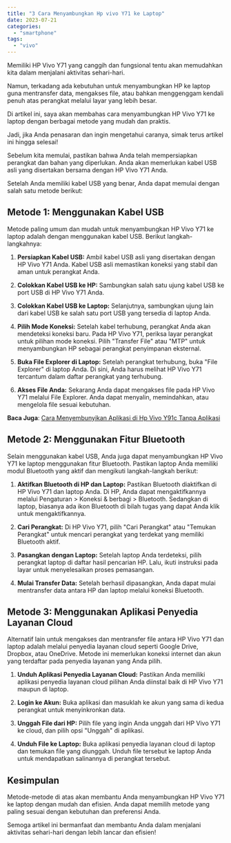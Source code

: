 ```yaml
---
title: "3 Cara Menyambungkan Hp vivo Y71 ke Laptop"
date: 2023-07-21
categories: 
  - "smartphone"
tags: 
  - "vivo"
---
```


Memiliki HP Vivo Y71 yang canggih dan fungsional tentu akan memudahkan kita dalam menjalani aktivitas sehari-hari.

Namun, terkadang ada kebutuhan untuk menyambungkan HP ke laptop guna mentransfer data, mengakses file, atau bahkan menggenggam kendali penuh atas perangkat melalui layar yang lebih besar.

Di artikel ini, saya akan membahas cara menyambungkan HP Vivo Y71 ke laptop dengan berbagai metode yang mudah dan praktis.

Jadi, jika Anda penasaran dan ingin mengetahui caranya, simak terus artikel ini hingga selesai!

Sebelum kita memulai, pastikan bahwa Anda telah mempersiapkan perangkat dan bahan yang diperlukan. Anda akan memerlukan kabel USB asli yang disertakan bersama dengan HP Vivo Y71 Anda.

Setelah Anda memiliki kabel USB yang benar, Anda dapat memulai dengan salah satu metode berikut:

## **Metode 1: Menggunakan Kabel USB**

Metode paling umum dan mudah untuk menyambungkan HP Vivo Y71 ke laptop adalah dengan menggunakan kabel USB. Berikut langkah-langkahnya:

1. **Persiapkan Kabel USB:** Ambil kabel USB asli yang disertakan dengan HP Vivo Y71 Anda. Kabel USB asli memastikan koneksi yang stabil dan aman untuk perangkat Anda.
    
2. **Colokkan Kabel USB ke HP:** Sambungkan salah satu ujung kabel USB ke port USB di HP Vivo Y71 Anda.
    
3. **Colokkan Kabel USB ke Laptop:** Selanjutnya, sambungkan ujung lain dari kabel USB ke salah satu port USB yang tersedia di laptop Anda.
    
4. **Pilih Mode Koneksi:** Setelah kabel terhubung, perangkat Anda akan mendeteksi koneksi baru. Pada HP Vivo Y71, periksa layar perangkat untuk pilihan mode koneksi. Pilih "Transfer File" atau "MTP" untuk menyambungkan HP sebagai perangkat penyimpanan eksternal.
    
5. **Buka File Explorer di Laptop:** Setelah perangkat terhubung, buka "File Explorer" di laptop Anda. Di sini, Anda harus melihat HP Vivo Y71 tercantum dalam daftar perangkat yang terhubung.
    
6. **Akses File Anda:** Sekarang Anda dapat mengakses file pada HP Vivo Y71 melalui File Explorer. Anda dapat menyalin, memindahkan, atau mengelola file sesuai kebutuhan.
    

**Baca Juga**: [Cara Menyembunyikan Aplikasi di Hp Vivo Y91c Tanpa Aplikasi](https://ajiekusumadhany.com/menyembunyikan-aplikasi-di-hp-vivo-y91c/)

## **Metode 2: Menggunakan Fitur Bluetooth**

Selain menggunakan kabel USB, Anda juga dapat menyambungkan HP Vivo Y71 ke laptop menggunakan fitur Bluetooth. Pastikan laptop Anda memiliki modul Bluetooth yang aktif dan mengikuti langkah-langkah berikut:

1. **Aktifkan Bluetooth di HP dan Laptop:** Pastikan Bluetooth diaktifkan di HP Vivo Y71 dan laptop Anda. Di HP, Anda dapat mengaktifkannya melalui Pengaturan > Koneksi & berbagi > Bluetooth. Sedangkan di laptop, biasanya ada ikon Bluetooth di bilah tugas yang dapat Anda klik untuk mengaktifkannya.
    
2. **Cari Perangkat:** Di HP Vivo Y71, pilih "Cari Perangkat" atau "Temukan Perangkat" untuk mencari perangkat yang terdekat yang memiliki Bluetooth aktif.
    
3. **Pasangkan dengan Laptop:** Setelah laptop Anda terdeteksi, pilih perangkat laptop di daftar hasil pencarian HP. Lalu, ikuti instruksi pada layar untuk menyelesaikan proses pemasangan.
    
4. **Mulai Transfer Data:** Setelah berhasil dipasangkan, Anda dapat mulai mentransfer data antara HP dan laptop melalui koneksi Bluetooth.
    

## **Metode 3: Menggunakan Aplikasi Penyedia Layanan Cloud**

Alternatif lain untuk mengakses dan mentransfer file antara HP Vivo Y71 dan laptop adalah melalui penyedia layanan cloud seperti Google Drive, Dropbox, atau OneDrive. Metode ini memerlukan koneksi internet dan akun yang terdaftar pada penyedia layanan yang Anda pilih.

1. **Unduh Aplikasi Penyedia Layanan Cloud:** Pastikan Anda memiliki aplikasi penyedia layanan cloud pilihan Anda diinstal baik di HP Vivo Y71 maupun di laptop.
    
2. **Login ke Akun:** Buka aplikasi dan masuklah ke akun yang sama di kedua perangkat untuk menyinkronkan data.
    
3. **Unggah File dari HP:** Pilih file yang ingin Anda unggah dari HP Vivo Y71 ke cloud, dan pilih opsi "Unggah" di aplikasi.
    
4. **Unduh File ke Laptop:** Buka aplikasi penyedia layanan cloud di laptop dan temukan file yang diunggah. Unduh file tersebut ke laptop Anda untuk mendapatkan salinannya di perangkat tersebut.
    

## Kesimpulan

Metode-metode di atas akan membantu Anda menyambungkan HP Vivo Y71 ke laptop dengan mudah dan efisien. Anda dapat memilih metode yang paling sesuai dengan kebutuhan dan preferensi Anda.

Semoga artikel ini bermanfaat dan membantu Anda dalam menjalani aktivitas sehari-hari dengan lebih lancar dan efisien!
